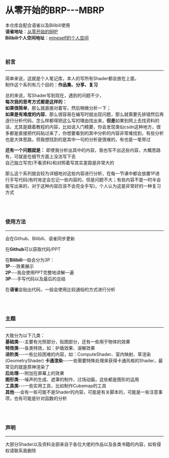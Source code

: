 # 从零开始的BRP---MBRP

本仓库会配合语雀以及Bilibili使用  
**语雀地址**：[从零开始的BRP](https://www.yuque.com/mineself/sra9a9)  
**Bilibili个人空间地址**：[mineself的个人空间](https://space.bilibili.com/3638820?spm_id_from=333.788.0.0)


<br>


### 前言
---
简单来说，这就是个人笔记库，本人的写所有Shader都会放在上面，  
制作这个系列有几个目的：**作品集、分享、复习**

总的来说，写Shader写到现在，遇到的问题不少，  
**每次我的思考方式都是这样的：**  
**如果很简单**，那么就直接对着写，然后稍微分析一下；  
**如果是有难度的内容**，那么很容易在编写时就出现问题，那么就需要先排错然后再逐行分析代码，怎么样都得把这么写的理由找出来，**但是**如果到网上去找资料的话，尤其是跟着教程的内容，比如说入门精要，你会发现类似csdn这种地方，很多都是直接把代码贴过来了，你想要看到的其中分析的内容非常难找到，有些分析也是大体思路，但我想找到的是其中一句的分析是很难的，有也是一笔带过

**还有一个问题就是：**
即使我分析出其中的内容，我也写不出这些内容，大概思路有，可就是在细节方面上没法写下去  
自己独立写完(不看资料)和对照着写其实差距是非常大的

那么这个系列就会较为详细地对这些内容进行分析，在每一节课中都会放置1P进行手写代码(有时肯定会忘记一些内容的，但是问题不大；有些内容不是一时半会能写出来的，对于这种内容应该不会完全手写)，个人认为这是非常好的一种复习方式



<br>
<br>



### 使用方法
---
会在Github、Bilibili、语雀同步更新

在**Github**可以获取代码/PPT

在**Bilibili**一般会分为3P：  
**1P**---效果展示  
**2P**---我会使用PPT完整地讲解一遍  
**3P**---手写代码以及最后的总结  

在**语雀**会贴出代码，一般会使用比较通俗的方式进行分析



<br>
<br>



### 主题
---
大致分为以下几类：  
**基础类**---主要有光照部分，贴图部分，还有一些用于物体的效果  
**特效类**---各类特效，如：护盾效果、溶解效果  
**进阶类**---一些比较困难的内容，如：ComputeShader、室内映射、草渲染  (GeometryShader)
**卡通渲染**---一些需要特殊处理来获得卡通风格的Shader，最常见的就是原神渲染了  
**后处理**---附加在屏幕上的效果  
**图形类**---噪声的生成、遮罩的制作、过场动画，这些都是图形的运用  
**工具类**---一些实用工具，比如制作Cubemap的工具  
**其他**---会有一些可能不是Shader的内容，可能是有关脚本的，可能是一些注意事项，也有可能是针对函数的分析



<br>
<br>



### 声明
---
大部分Shader以及资料全部来自于各位大佬的作品以及各类书籍的内容，如有侵权请联系我删除
